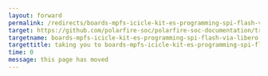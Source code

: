 ```yaml
---
layout: forward
permalink: /redirects/boards-mpfs-icicle-kit-es-programming-spi-flash-via-libero
target: https://github.com/polarfire-soc/polarfire-soc-documentation/tree/master/boards/mpfs-icicle-kit-es/programming-spi-flash-via-libero
targetname: boards-mpfs-icicle-kit-es-programming-spi-flash-via-libero
targettitle: taking you to boards-mpfs-icicle-kit-es-programming-spi-flash-via-libero
time: 0
message: this page has moved
---
```

